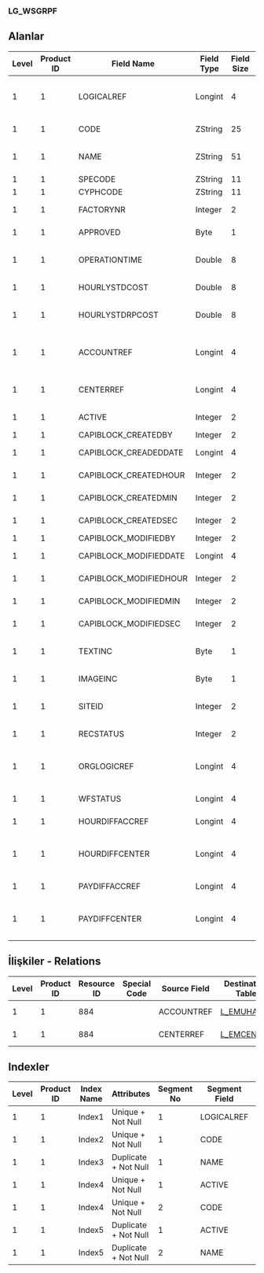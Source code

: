 ### LG_WSGRPF

## Alanlar

**Level**|**Product ID**|**Field Name**|**Field Type**|**Field Size**|**Field Offset**|**Türkçe Açıklama**|**Expression**
-----|-----|-----|-----|-----|-----|-----|-----
1|1|LOGICALREF|Longint|4|0|İş İstasyonu Grubu Log. Ref.|Workstation Group Logical Reference
1|1|CODE|ZString|25|4|İş İstasyonu Grup Kodu|Workstation Group Code
1|1|NAME|ZString|51|29|İş İstasyonu Grup Açıklaması|Workstation Group Description
1|1|SPECODE|ZString|11|80|Özel Kod|Aux. Code
1|1|CYPHCODE|ZString|11|91|Yetki Kodu|Auth. Code
1|1|FACTORYNR|Integer|2|102|Fabrika Numarası|Plant Number
1|1|APPROVED|Byte|1|104|Onay Bilgisi|Approval Info
1|1|OPERATIONTIME|Double|8|105|Günlük Çalışma Saati|Daily Work Hour
1|1|HOURLYSTDCOST|Double|8|113|Saatlik Maliyet|Hourly Cost
1|1|HOURLYSTDRPCOST|Double|8|121|Saatlik Maliyet (RD)|Hourly Cost (Reporting Currency)
1|1|ACCOUNTREF|Longint|4|129|Genel Muhasebe Hesabı Ref.|General Ledger Account Reference
1|1|CENTERREF|Longint|4|133|Masraf Merkezi Ref.|Overhead Pool Reference
1|1|ACTIVE|Integer|2|137|Kullanım durumu|Usage Status
1|1|CAPIBLOCK_CREATEDBY|Integer|2|139|Oluşturan|Created By
1|1|CAPIBLOCK_CREADEDDATE|Longint|4|141|Oluşturulma Tarihi|Created Date
1|1|CAPIBLOCK_CREATEDHOUR|Integer|2|145|Oluşturulma Saati|Created Hour
1|1|CAPIBLOCK_CREATEDMIN|Integer|2|147|Oluşturulma Dakikası|Created Minute
1|1|CAPIBLOCK_CREATEDSEC|Integer|2|149|Oluşturulma Saniyesi|Created Second
1|1|CAPIBLOCK_MODIFIEDBY|Integer|2|151|Değiştiren|Modified By
1|1|CAPIBLOCK_MODIFIEDDATE|Longint|4|153|Değiştirilme Tarihi|Modified Date
1|1|CAPIBLOCK_MODIFIEDHOUR|Integer|2|157|Değiştirilme Saati|Modified Hour
1|1|CAPIBLOCK_MODIFIEDMIN|Integer|2|159|Değiştirilme Dakikası|Modified Minute
1|1|CAPIBLOCK_MODIFIEDSEC|Integer|2|161|Değiştirilme Saniyesi|Modified Second
1|1|TEXTINC|Byte|1|163|Ayrıntılı Açıklama İçerir|Contains Detail Description
1|1|IMAGEINC|Byte|1|164|Resim İçeriyor|Contains Image
1|1|SITEID|Integer|2|165|Veri Merkezi|Data Processing Site
1|1|RECSTATUS|Integer|2|167|Kayıt Durumu|Record Status
1|1|ORGLOGICREF|Longint|4|169|Orijinal Kayıt Log. Ref.|Original Record Logical Reference
1|1|WFSTATUS|Longint|4|173|Kullanımda Değil|Not In Use
1|1|HOURDIFFACCREF|Longint|4|177|EMUHACC LOGICALREF|EMUHACC LOGICALREF
1|1|HOURDIFFCENTER|Longint|4|181|Zaman farkı masraf merkezi|Time Difference Overhead Pool
1|1|PAYDIFFACCREF|Longint|4|185|EMUHACC LOGICALREF|EMUHACC LOGICALREF
1|1|PAYDIFFCENTER|Longint|4|189|Ücret Farkı (Masraf Merkezi)|Fee Difference Overhead Pool

## İlişkiler - Relations
**Level**|**Product ID**|**Resource ID**|**Special Code**|**Source Field**|**Destination Table**|**Destination Field**|**Relation Type**|**Extra Condition**
-----|-----|-----|-----|-----|-----|-----|-----|-----
1|1|884||ACCOUNTREF|[L_EMUHACC](../LG_EMUHACC "L_EMUHACC")|LOGICALREF|one-to-one|
1|1|884||CENTERREF|[L_EMCENTER](../LG_EMCENTER "L_EMCENTER")|LOGICALREF|one-to-one|

## Indexler
**Level**|**Product ID**|**Index Name**|**Attributes**|**Segment No**|**Segment Field**|**Sense**
-----|-----|-----|-----|-----|-----|-----
1|1|Index1|Unique + Not Null|1|LOGICALREF|Ascending
1|1|Index2|Unique + Not Null|1|CODE|Ascending
1|1|Index3|Duplicate + Not Null|1|NAME|Ascending
1|1|Index4|Unique + Not Null|1|ACTIVE|Ascending
1|1|Index4|Unique + Not Null|2|CODE|Ascending
1|1|Index5|Duplicate + Not Null|1|ACTIVE|Ascending
1|1|Index5|Duplicate + Not Null|2|NAME|Ascending
